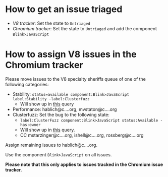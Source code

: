 # How to get an issue triaged 
* *V8 tracker*: Set the state to `Untriaged`
* *Chromium tracker*: Set the state to `Untriaged` and add the component `Blink>JavaScript`

# How to assign V8 issues in the Chromium tracker
Please move issues to the V8 specialty sheriffs queue of one of the
following categories:

  * Stability: `status=available component:Blink>JavaScript label:Stability -label:Clusterfuzz`
    * Will show up in [this](https://bugs.chromium.org/p/chromium/issues/list?can=2&q=status%3Davailable+component%3ABlink%3EJavaScript+label%3AStability+-label%3AClusterfuzz) query
  * Performance: hablich@c....org, mvstaton@c....org
  * Clusterfuzz: Set the bug to the following state:
    * `label:ClusterFuzz component:Blink>JavaScript status:Available -has:owner`
    * Will show up in [this](https://bugs.chromium.org/p/chromium/issues/list?can=2&q=label%3AClusterFuzz+component%3ABlink%3EJavaScript+status%3AAvailable+-has%3Aowner) query.
    * CC mstarzinger@c....org, ishell@c....org, rossberg@c....org

Assign remaining issues to hablich@c....org.

Use the component `Blink>JavaScript` on all issues.

**Please note that this only applies to issues tracked in the Chromium issue tracker.**